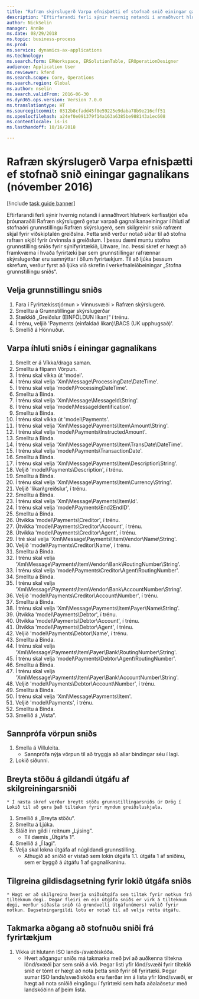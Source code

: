 ```yaml
--- 
title: "Rafræn skýrslugerð Varpa efnisþætti ef stofnað snið einingar gagnalíkans (nóvember 2016)"
description: "Eftirfarandi ferli sýnir hvernig notandi í annaðhvort hlutverk kerfisstjóri eða þróunaraðili Rafræn skýrslugerð getur varpað gagnalíkanaeiningar í íhluti af stofnaðri grunnstillingu Rafræn skýrslugerð, sem skilgreinir snið rafrænt skjal fyrir viðskiptalén greiðslna."
author: NickSelin
manager: AnnBe
ms.date: 08/29/2018
ms.topic: business-process
ms.prod: 
ms.service: dynamics-ax-applications
ms.technology: 
ms.search.form: ERWorkspace, ERSolutionTable, EROperationDesigner
audience: Application User
ms.reviewer: kfend
ms.search.scope: Core, Operations
ms.search.region: Global
ms.author: nselin
ms.search.validFrom: 2016-06-30
ms.dyn365.ops.version: Version 7.0.0
ms.translationtype: HT
ms.sourcegitcommit: 0312b8cfadd45f8e59225e9daba78b9e216cff51
ms.openlocfilehash: a24ef0e091379f14a163a6385be988143a1ec608
ms.contentlocale: is-is
ms.lasthandoff: 10/16/2018

---
```

# <a name="er-map-components-of-the-created-format-to-data-model-elements-november-2016"></a>Rafræn skýrslugerð Varpa efnisþætti ef stofnað snið einingar gagnalíkans (nóvember 2016)

[!include [task guide banner](../../includes/task-guide-banner.md)]

Eftirfarandi ferli sýnir hvernig notandi í annaðhvort hlutverk kerfisstjóri eða þróunaraðili Rafræn skýrslugerð getur varpað gagnalíkanaeiningar í íhluti af stofnaðri grunnstillingu Rafræn skýrslugerð, sem skilgreinir snið rafrænt skjal fyrir viðskiptalén greiðslna. Þetta snið verður notað síðar til að stofna rafræn skjöl fyrir úrvinnsla á greiðslum. Í þessu dæmi muntu stofna grunnstilling sniðs fyrir sýnifyrirtækið, Litware, Inc. Þessi skref er hægt að framkvæma í hvaða fyrirtæki þar sem grunnstillingar rafrænnar skýrslugerðar eru samnýttar í öllum fyrirtækjum. Til að ljúka þessum skrefum, verður fyrst að ljúka við skrefin í verkefnaleiðbeiningar „Stofna grunnstillingu sniðs“.


## <a name="select-a-format-configuration"></a>Velja grunnstillingu sniðs
1. Fara í Fyrirtækisstjórnun > Vinnusvæði > Rafræn skýrslugerð.
2. Smelltu á Grunnstillingar skýrslugerðar
3. Stækkið „Greiðslur (EINFÖLDUN líkan)“ í trénu.
4. Í trénu, veljið 'Payments (einfaldað líkan)\BACS (UK upphugsað)'.
5. Smellið á Hönnuður.

## <a name="map-format-components-to-data-model-elements"></a>Varpa íhluti sniðs í einingar gagnalíkans
1. Smellt er á Víkka/draga saman.
2. Smelltu á flipann Vörpun.
3. Í trénu skal víkka út 'model'.
4. Í trénu skal velja 'Xml\Message\ProcessingDate\DateTime'.
5. Í trénu skal velja 'model\ProcessingDateTime'.
6. Smelltu á Binda.
7. Í trénu skal velja 'Xml\Message\MessageId\String'.
8. Í trénu skal velja 'model\MessageIdentification'.
9. Smelltu á Binda.
10. Í trénu skal víkka út 'model\Payments'.
11. Í trénu skal velja 'Xml\Message\Payments\Item\Amount\String'.
12. Í trénu skal velja 'model\Payments\InstructedAmount'.
13. Smelltu á Binda.
14. Í trénu skal velja 'Xml\Message\Payments\Item\TransDate\DateTime'.
15. Í trénu skal velja 'model\Payments\TransactionDate'.
16. Smelltu á Binda.
17. Í trénu skal velja 'Xml\Message\Payments\Item\Description\String'.
18. Veljið 'model\Payments\Description', í trénu.
19. Smelltu á Binda.
20. Í trénu skal velja 'Xml\Message\Payments\Item\Currency\String'.
21. Veljið 'líkan\greiðslur', í trénu.
22. Smelltu á Binda.
23. Í trénu skal velja 'Xml\Message\Payments\Item\Id'.
24. Í trénu skal velja 'model\Payments\End2EndID'.
25. Smelltu á Binda.
26. Útvíkka 'model\Payments\Creditor', í trénu.
27. Útvíkka 'model\Payments\Creditor\Account', í trénu.
28. Útvíkka 'model\Payments\Creditor\Agent', í trénu.
29. Í tré skal velja 'Xml\Message\Payments\Item\Vendor\Name\String'.
30. Veljið 'model\Payments\Creditor\Name', í trénu.
31. Smelltu á Binda.
32. Í trénu skal velja 'Xml\Message\Payments\Item\Vendor\Bank\RoutingNumber\String'.
33. Í trénu skal velja 'model\Payments\Creditor\Agent\RoutingNumber'.
34. Smelltu á Binda.
35. Í trénu skal velja 'Xml\Message\Payments\Item\Vendor\Bank\AccountNumber\String'.
36. Veljið 'model\Payments\Creditor\Account\Number', í trénu.
37. Smelltu á Binda.
38. Í trénu skal velja 'Xml\Message\Payments\Item\Payer\Name\String'.
39. Útvíkka 'model\Payments\Debtor', í trénu.
40. Útvíkka 'model\Payments\Debtor\Account', í trénu.
41. Útvíkka 'model\Payments\Debtor\Agent', í trénu.
42. Veljið 'model\Payments\Debtor\Name', í trénu.
43. Smelltu á Binda.
44. Í trénu skal velja 'Xml\Message\Payments\Item\Payer\Bank\RoutingNumber\String'.
45. Í trénu skal velja 'model\Payments\Debtor\Agent\RoutingNumber'.
46. Smelltu á Binda.
47. Í trénu skal velja 'Xml\Message\Payments\Item\Payer\Bank\AccountNumber\String'.
48. Veljið 'model\Payments\Debtor\Account\Number', í trénu.
49. Smelltu á Binda.
50. Í trénu skal velja 'Xml\Message\Payments\Item'.
51. Veljið 'model\Payments', í trénu.
52. Smelltu á Binda.
53. Smellið á „Vista“.

## <a name="validate-format-mapping"></a>Sannprófa vörpun sniðs
1. Smella á Villuleita.
    * Sannprófa nýja vörpun til að tryggja að allar bindingar séu í lagi.  
2. Lokið síðunni.

## <a name="change-status-of-the-current-version-of-format-configuration"></a>Breyta stöðu á gildandi útgáfu af skilgreiningarsniði
    * Í næsta skref verður breytt stöðu grunnstillingarsniðs úr Drög í Lokið til að gera það tiltækan fyrir myndun greiðsluskjala.  
1. Smellið á „Breyta stöðu“.
2. Smelltu á Ljúka.
3. Sláið inn gildi í reitnum „Lýsing“.
    * Til dæmis „Útgáfa 1“.  
4. Smellið á „Í lagi“.
5. Velja skal lokna útgáfa af núgildandi grunnstilling.
    * Athugið að sniðið er vistað sem lokin útgáfa 1.1. útgáfa 1 af sniðinu, sem er byggð á útgáfu 1 af gagnalíkaninu.  

## <a name="define-effective-date-for-completed-version-of-format"></a>Tilgreina gildisdagsetning fyrir lokið útgáfa sniðs
    * Hægt er að skilgreina hverja sniðsútgáfa sem tiltæk fyrir notkun frá tilteknum degi. Þegar fleiri en ein útgáfa sniðs er virk á tilteknum degi, verður síðasta snið (á grundvelli útgáfunúmers) valið fyrir notkun. Dagsetningargildi lotu er notað til að velja rétta útgáfu.  

## <a name="restrict-access-to-created-format-from-companies"></a>Takmarka aðgang að stofnuðu sniði frá fyrirtækjum
1. Víkka út hlutann ISO lands-/svæðiskóða.
    * Hvert aðgangur sniðs má takmarka með því að  auðkenna tiltekna lönd/svæði þar sem snið á við. Þegar listi yfir lönd/svæði fyrir tiltekið snið er tómt er hægt að nota þetta snið fyrir öll fyrirtæki. Þegar sumar ISO lands/svæðiskóða eru færðar inn á lista yfir lönd/svæði, er hægt að nota sniðið eingöngu í fyrirtæki sem hafa aðalaðsetur með landskóðinn af þeim lista.  


